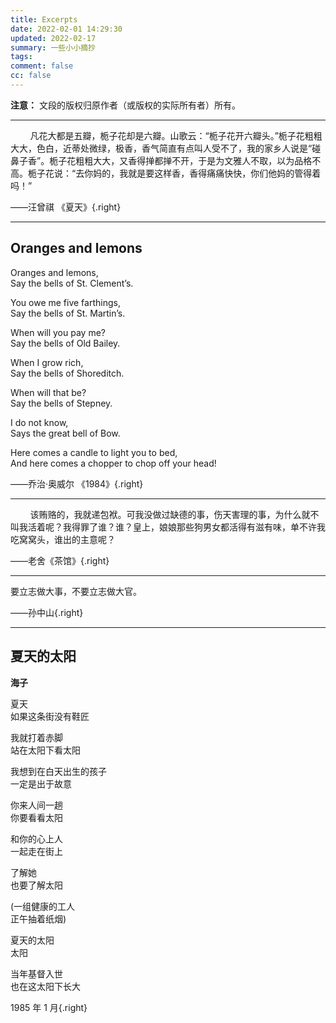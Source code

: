 ```yaml
---
title: Excerpts
date: 2022-02-01 14:29:30
updated: 2022-02-17
summary: 一些小小摘抄
tags:
comment: false
cc: false
---
```


**注意：** 文段的版权归原作者（或版权的实际所有者）所有。

---

<div class="serif">
&nbsp&nbsp&nbsp&nbsp&nbsp&nbsp&nbsp&nbsp凡花大都是五瓣，栀子花却是六瓣。山歌云：“栀子花开六瓣头。”栀子花粗粗大大，色白，近蒂处微绿，极香，香气简直有点叫人受不了，我的家乡人说是“碰鼻子香”。栀子花粗粗大大，又香得掸都掸不开，于是为文雅人不取，以为品格不高。栀子花说：“去你妈的，我就是要这样香，香得痛痛快快，你们他妈的管得着吗！”
</div>

——汪曾祺 《夏天》{.right}

---

<div class="center">

## Oranges and lemons

<div class="serif">

Oranges and lemons,<br>
Say the bells of St. Clement’s.

You owe me five farthings,<br>
Say the bells of St. Martin’s.

When will you pay me?<br>
Say the bells of Old Bailey.

When I grow rich,<br>
Say the bells of Shoreditch.

When will that be?<br>
Say the bells of Stepney.

I do not know,<br>
Says the great bell of Bow.

Here comes a candle to light you to bed,<br>
And here comes a chopper to chop off your head!

</div></div>

——乔治·奥威尔 《1984》{.right}

---

<div class="serif">
&nbsp&nbsp&nbsp&nbsp&nbsp&nbsp&nbsp&nbsp该贿赂的，我就递包袱。可我没做过缺德的事，伤天害理的事，为什么就不叫我活着呢？我得罪了谁？谁？皇上，娘娘那些狗男女都活得有滋有味，单不许我吃窝窝头，谁出的主意呢？
</div>

——老舍《茶馆》{.right}

---

<div class="serif">
要立志做大事，不要立志做大官。
</div>

——孙中山{.right}

---

<div class="center">

## 夏天的太阳

**海子**

<div class="serif">
夏天<br>
如果这条街没有鞋匠

我就打着赤脚<br>
站在太阳下看太阳

我想到在白天出生的孩子<br>
一定是出于故意

你来人间一趟<br>
你要看看太阳

和你的心上人<br>
一起走在街上

了解她<br>
也要了解太阳

(一组健康的工人<br>
正午抽着纸烟)

夏天的太阳<br>
太阳

当年基督入世<br>
也在这太阳下长大
</div>
</div>

$1985$ 年 $1$ 月{.right}

